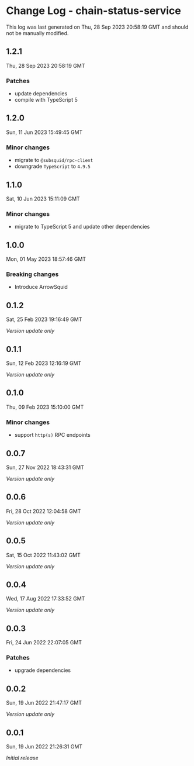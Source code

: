 # Change Log - chain-status-service

This log was last generated on Thu, 28 Sep 2023 20:58:19 GMT and should not be manually modified.

## 1.2.1
Thu, 28 Sep 2023 20:58:19 GMT

### Patches

- update dependencies
- compile with TypeScript 5

## 1.2.0
Sun, 11 Jun 2023 15:49:45 GMT

### Minor changes

- migrate to `@subsquid/rpc-client`
- downgrade `TypeScript` to `4.9.5`

## 1.1.0
Sat, 10 Jun 2023 15:11:09 GMT

### Minor changes

- migrate to TypeScript 5 and update other dependencies

## 1.0.0
Mon, 01 May 2023 18:57:46 GMT

### Breaking changes

- Introduce ArrowSquid

## 0.1.2
Sat, 25 Feb 2023 19:16:49 GMT

_Version update only_

## 0.1.1
Sun, 12 Feb 2023 12:16:19 GMT

_Version update only_

## 0.1.0
Thu, 09 Feb 2023 15:10:00 GMT

### Minor changes

- support `http(s)` RPC endpoints

## 0.0.7
Sun, 27 Nov 2022 18:43:31 GMT

_Version update only_

## 0.0.6
Fri, 28 Oct 2022 12:04:58 GMT

_Version update only_

## 0.0.5
Sat, 15 Oct 2022 11:43:02 GMT

_Version update only_

## 0.0.4
Wed, 17 Aug 2022 17:33:52 GMT

_Version update only_

## 0.0.3
Fri, 24 Jun 2022 22:07:05 GMT

### Patches

- upgrade dependencies

## 0.0.2
Sun, 19 Jun 2022 21:47:17 GMT

_Version update only_

## 0.0.1
Sun, 19 Jun 2022 21:26:31 GMT

_Initial release_

